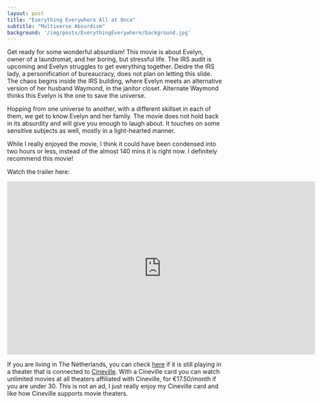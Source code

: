 ```yaml
---
layout: post
title: "Everything Everywhere All at Once"
subtitle: "Multiverse Absurdism"
background: '/img/posts/EverythingEverywhere/background.jpg'
---
```


Get ready for some wonderful absurdism! This movie is about Evelyn, owner of a laundromat, and her boring, but stressful life. The IRS audit is upcoming and Evelyn struggles to get everything together. Deidre the IRS lady, a personification of bureaucracy, does not plan on letting this slide. The chaos begins inside the IRS building, where Evelyn meets an alternative version of her husband Waymond, in the janitor closet. Alternate Waymond thinks this Evelyn is the one to save the universe. 

Hopping from one universe to another, with a different skillset in each of them, we get to know Evelyn and her family. The movie does not hold back in its absurdity and will give you enough to laugh about. It touches on some sensitive subjects as well, mostly in a light-hearted manner. 

While I really enjoyed the movie, I think it could have been condensed into two hours or less, instead of the almost 140 mins it is right now. I definitely recommend this movie! 

Watch the trailer here:

<iframe width="720" height="405" src="https://www.youtube.com/embed/wxN1T1uxQ2g" title="YouTube video player" frameborder="0" allow="accelerometer; autoplay; clipboard-write; encrypted-media; gyroscope; picture-in-picture" allowfullscreen></iframe>

If you are living in The Netherlands, you can check [here](https://www.cineville.nl/films/everything-everywhere-all-at-once) if it is still playing in a theater that is connected to [Cineville](http://cineville.nl). With a Cineville card you can watch unlimited movies at all theaters affiliated with Cineville, for &euro;17.50/month if you are under 30. This is not an ad, I just really enjoy my Cineville card and like how Cineville supports movie theaters.
